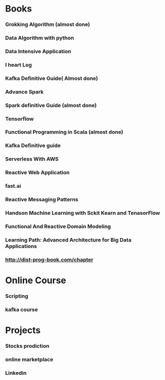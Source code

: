 # Books
### Grokking Algorithm (almost done)
### Data Algorithm with python
### Data Intensive Application
### I heart Log
### Kafka Definitive Guide( Almost done)
### Advance Spark
### Spark definitive Guide (almost done)
### Tensorflow
### Functional Programming in Scala (almost done)
### Kafka Definitive guide
### Serverless With AWS
### Reactive Web Application
### fast.ai
### Reactive Messaging Patterns
### Handson Machine Learning with Sckit Kearn and TenasorFlow
### Functional And Reactive Domain Modeling
### Learning Path: Advanced Architecture for Big Data Applications
### http://dist-prog-book.com/chapter

# Online Course
### Scripting
### kafka course
# Projects
### Stocks prodiction
### online marketplace
### Linkedin
###
